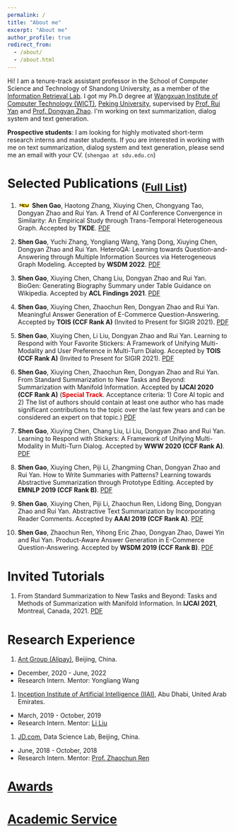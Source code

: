 ```yaml
---
permalink: /
title: "About me"
excerpt: "About me"
author_profile: true
redirect_from: 
  - /about/
  - /about.html
---
```


Hi! I am a tenure-track assistant professor in the School of Computer Science and Technology of Shandong University, as a member of the [Information Retrieval Lab](https://ir.sdu.edu.cn/). I got my Ph.D degree at [Wangxuan Institute of Computer Technology (WICT)](https://www.wict.pku.edu.cn), [Peking University](http://www.pku.edu.cn/), supervised by [Prof. Rui Yan](https://scholar.google.com/citations?user=eLw6g-UAAAAJ) and [Prof. Dongyan Zhao](https://www.icst.pku.edu.cn/zhaodongyan/en/). I'm working on text summarization, dialog system and text generation.
<!-- Before that, I received my M.E from [Beijing Institute of Technology](http://www.bit.edu.cn/) in 2018.  -->

**Prospective students**: I am looking for highly motivated short-term research interns and master students. If you are interested in working with me on text summarization, dialog system and text generation, please send me an email with your CV. (`shengao at sdu.edu.cn`)

<!-- An important reminder for interns. Before you apply for internship in our research group, please be aware: we hold the intellectual property of any research work from our lab during your internship. We have every right to improve and CONTINUE the work even when the intern(s) in charge check out. AGREE with the terms and conditions before you send me emails and sign up. This is important. -->

Selected Publications <sub>([Full List](https://shengaopku.github.io/publications/))</sub>
======

1. ![new paper](/images/new.gif) **Shen Gao**, Haotong Zhang, Xiuying Chen, Chongyang Tao, Dongyan Zhao and Rui Yan. A Trend of AI Conference Convergence in Similarity: An Empirical Study through Trans-Temporal Heterogeneous Graph. Accepted by **TKDE**. [PDF](/files/2023-tkde-comf-simi.pdf)

1. **Shen Gao**, Yuchi Zhang, Yongliang Wang, Yang Dong, Xiuying Chen, Dongyan Zhao and Rui Yan. HeteroQA: Learning towards Question-and-Answering through Multiple Information Sources via Heterogeneous Graph Modeling. Accepted by **WSDM 2022**. [PDF](/files/2022-wsdm-antqa.pdf)

3. **Shen Gao**, Xiuying Chen, Chang Liu, Dongyan Zhao and Rui Yan. BioGen: Generating Biography Summary under Table Guidance on Wikipedia. Accepted by **ACL Findings 2021**. [PDF](/files/2021-aclfindings-table-summ.pdf)

3. **Shen Gao**, Xiuying Chen, Zhaochun Ren, Dongyan Zhao and Rui Yan. Meaningful Answer Generation of E-Commerce Question-Answering. Accepted by **TOIS (CCF Rank A)** (Invited to Present for SIGIR 2021). [PDF](/files/2021-tois-memqa.pdf)

1. **Shen Gao**, Xiuying Chen, Li Liu, Dongyan Zhao and Rui Yan. Learning to Respond with Your Favorite Stickers: A Framework of Unifying Multi-Modality and User Preference in Multi-Turn Dialog. Accepted by **TOIS (CCF Rank A)** (Invited to Present for SIGIR 2021). [PDF](/files/2021-tois-sticker.pdf)
    
1. **Shen Gao**, Xiuying Chen, Zhaochun Ren, Dongyan Zhao and Rui Yan. From Standard Summarization to New Tasks and Beyond: Summarization with Manifold Information. Accepted by **IJCAI 2020 (CCF Rank A)** (**<font color="#dd0000">Special Track</font>**. Acceptance criteria: 1) Core AI topic and 2) The list of authors should contain at least one author who has made significant contributions to the topic over the last few years and can be considered an expert on that topic.) [PDF](/files/2020-ijcai-summ-survey.pdf)
    
1. **Shen Gao**, Xiuying Chen, Chang Liu, Li Liu, Dongyan Zhao and Rui Yan. Learning to Respond with Stickers: A Framework of Unifying Multi-Modality in Multi-Turn Dialog. Accepted by **WWW 2020 (CCF Rank A)**. [PDF](/files/2020-www.sticker.pdf)
    
1. **Shen Gao**, Xiuying Chen, Piji Li, Zhangming Chan, Dongyan Zhao and Rui Yan. How to Write Summaries with Patterns? Learning towards Abstractive Summarization through Prototype Editing. Accepted by **EMNLP 2019 (CCF Rank B)**. [PDF](/files/2019-emnlp-proto.pdf)
    
1. **Shen Gao**, Xiuying Chen, Piji Li, Zhaochun Ren, Lidong Bing, Dongyan Zhao and Rui Yan. Abstractive Text Summarization by Incorporating Reader Comments. Accepted by **AAAI 2019 (CCF Rank A)**. [PDF](/files/2019-aaai-reader.pdf)
    
1. **Shen Gao**, Zhaochun Ren, Yihong Eric Zhao, Dongyan Zhao, Dawei Yin and Rui Yan. Product-Aware Answer Generation in E-Commerce Question-Answering. Accepted by **WSDM 2019 (CCF Rank B)**. [PDF](/files/2019-wsdm-ecom-qa.pdf)

Invited Tutorials
======
1. From Standard Summarization to New Tasks and Beyond: Tasks and Methods of Summarization with Manifold Information. In **IJCAI 2021**, Montreal, Canada, 2021. [PDF](/files/2021-ijcai-tutorial-new-summ-slides.pdf)

Research Experience
======
1. [Ant Group (Alipay)](https://www.antgroup.com/en), Beijing, China.  
  - December, 2020 - June, 2022
  - Research Intern. Mentor: Yongliang Wang 

1. [Inception Institute of Artificial Intelligence (IIAI)](https://www.inceptioniai.org/), Abu Dhabi, United Arab Emirates.  
  - March, 2019 - October, 2019
  - Research Intern. Mentor: [Li Liu](https://scholar.google.com/citations?user=NS8RkccAAAAJ&hl=zh-CN)

1. [JD.com](http://datascience.jd.com/), Data Science Lab, Beijing, China.  
  - June, 2018 - October, 2018
  - Research Intern. Mentor: [Prof. Zhaochun Ren](http://ir.sdu.edu.cn/~zhaochunren/)

# [Awards](https://shengaopku.github.io/awards/)

# [Academic Service](https://shengaopku.github.io/service/)
